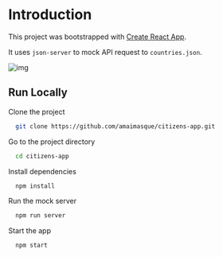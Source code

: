 # Introduction

This project was bootstrapped with [Create React App](https://github.com/facebook/create-react-app). 

It uses `json-server` to mock API request to `countries.json`.

![img](https://i.imgur.com/vUthj6Y.png)

## Run Locally

Clone the project

```bash
  git clone https://github.com/amaimasque/citizens-app.git
```

Go to the project directory

```bash
  cd citizens-app
```

Install dependencies

```bash
  npm install
```

Run the mock server

```bash
  npm run server
```

Start the app

```bash
  npm start
```

